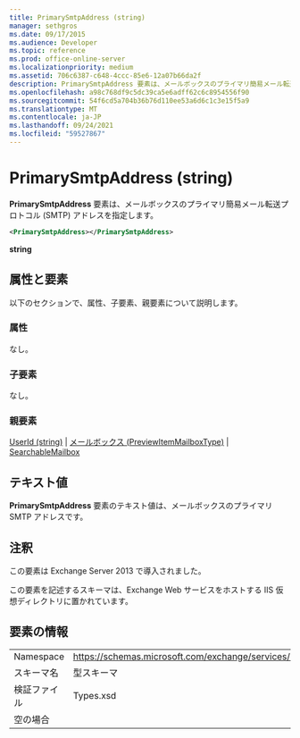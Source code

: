 ```yaml
---
title: PrimarySmtpAddress (string)
manager: sethgros
ms.date: 09/17/2015
ms.audience: Developer
ms.topic: reference
ms.prod: office-online-server
ms.localizationpriority: medium
ms.assetid: 706c6387-c648-4ccc-85e6-12a07b66da2f
description: PrimarySmtpAddress 要素は、メールボックスのプライマリ簡易メール転送プロトコル (SMTP) アドレスを指定します。
ms.openlocfilehash: a98c768df9c5dc39ca5e6adff62c6c8954556f90
ms.sourcegitcommit: 54f6cd5a704b36b76d110ee53a6d6c1c3e15f5a9
ms.translationtype: MT
ms.contentlocale: ja-JP
ms.lasthandoff: 09/24/2021
ms.locfileid: "59527867"
---
```

# <a name="primarysmtpaddress-string"></a>PrimarySmtpAddress (string)

**PrimarySmtpAddress** 要素は、メールボックスのプライマリ簡易メール転送プロトコル (SMTP) アドレスを指定します。 
  
```XML
<PrimarySmtpAddress></PrimarySmtpAddress>
```

 **string**
## <a name="attributes-and-elements"></a>属性と要素

以下のセクションで、属性、子要素、親要素について説明します。
  
### <a name="attributes"></a>属性

なし。
  
### <a name="child-elements"></a>子要素

なし。
  
### <a name="parent-elements"></a>親要素

[UserId (string)](userid-string.md)  | [メールボックス (PreviewItemMailboxType)](mailbox-previewitemmailboxtype.md)  | [SearchableMailbox](searchablemailbox.md)
  
## <a name="text-value"></a>テキスト値

**PrimarySmtpAddress** 要素のテキスト値は、メールボックスのプライマリ SMTP アドレスです。 
  
## <a name="remarks"></a>注釈

この要素は Exchange Server 2013 で導入されました。
  
この要素を記述するスキーマは、Exchange Web サービスをホストする IIS 仮想ディレクトリに置かれています。
  
## <a name="element-information"></a>要素の情報

|||
|:-----|:-----|
|Namespace  <br/> |https://schemas.microsoft.com/exchange/services/2006/types  <br/> |
|スキーマ名  <br/> |型スキーマ  <br/> |
|検証ファイル  <br/> |Types.xsd  <br/> |
|空の場合  <br/> ||
   

